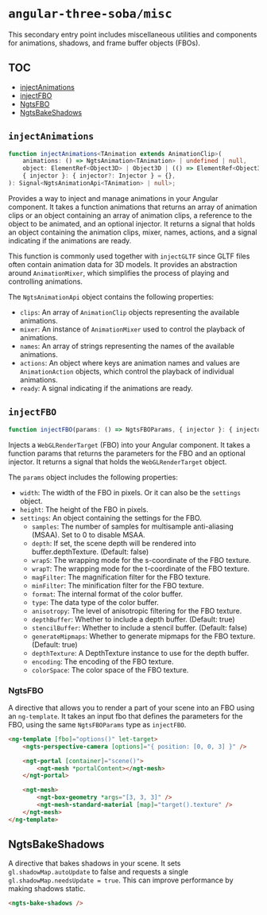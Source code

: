 # `angular-three-soba/misc`

This secondary entry point includes miscellaneous utilities and components for animations, shadows, and frame buffer objects (FBOs).

## TOC

- [injectAnimations](#injectanimations)
- [injectFBO](#injectfbo)
- [NgtsFBO](#ngtsfbo)
- [NgtsBakeShadows](#ngtsbakeshadows)

## `injectAnimations`

```ts
function injectAnimations<TAnimation extends AnimationClip>(
	animations: () => NgtsAnimation<TAnimation> | undefined | null,
	object: ElementRef<Object3D> | Object3D | (() => ElementRef<Object3D> | Object3D | undefined | null),
	{ injector }: { injector?: Injector } = {},
): Signal<NgtsAnimationApi<TAnimation> | null>;
```

Provides a way to inject and manage animations in your Angular component. It takes a function animations that returns an array of animation clips or an object containing an array of animation clips, a reference to the object to be animated, and an optional injector. It returns a signal that holds an object containing the animation clips, mixer, names, actions, and a signal indicating if the animations are ready.

This function is commonly used together with `injectGLTF` since GLTF files often contain animation data for 3D models. It provides an abstraction around `AnimationMixer`, which simplifies the process of playing and controlling animations.

The `NgtsAnimationApi` object contains the following properties:

- `clips`: An array of `AnimationClip` objects representing the available animations.
- `mixer`: An instance of `AnimationMixer` used to control the playback of animations.
- `names`: An array of strings representing the names of the available animations.
- `actions`: An object where keys are animation names and values are `AnimationAction` objects, which control the playback of individual animations.
- `ready`: A signal indicating if the animations are ready.

## `injectFBO`

```ts
function injectFBO(params: () => NgtsFBOParams, { injector }: { injector?: Injector } = {}): Signal<WebGLRenderTarget>;
```

Injects a `WebGLRenderTarget` (FBO) into your Angular component. It takes a function params that returns the parameters for the FBO and an optional injector. It returns a signal that holds the `WebGLRenderTarget` object.

The `params` object includes the following properties:

- `width`: The width of the FBO in pixels. Or it can also be the `settings` object.
- `height`: The height of the FBO in pixels.
- `settings`: An object containing the settings for the FBO.
  - `samples`: The number of samples for multisample anti-aliasing (MSAA). Set to 0 to disable MSAA.
  - `depth`: If set, the scene depth will be rendered into buffer.depthTexture. (Default: false)
  - `wrapS`: The wrapping mode for the s-coordinate of the FBO texture.
  - `wrapT`: The wrapping mode for the t-coordinate of the FBO texture.
  - `magFilter`: The magnification filter for the FBO texture.
  - `minFilter`: The minification filter for the FBO texture.
  - `format`: The internal format of the color buffer.
  - `type`: The data type of the color buffer.
  - `anisotropy`: The level of anisotropic filtering for the FBO texture.
  - `depthBuffer`: Whether to include a depth buffer. (Default: true)
  - `stencilBuffer`: Whether to include a stencil buffer. (Default: false)
  - `generateMipmaps`: Whether to generate mipmaps for the FBO texture. (Default: true)
  - `depthTexture`: A DepthTexture instance to use for the depth buffer.
  - `encoding`: The encoding of the FBO texture.
  - `colorSpace`: The color space of the FBO texture.

### NgtsFBO

A directive that allows you to render a part of your scene into an FBO using an `ng-template`. It takes an input fbo that defines the parameters for the FBO, using the same `NgtsFBOParams` type as `injectFBO`.

```html
<ng-template [fbo]="options()" let-target>
	<ngts-perspective-camera [options]="{ position: [0, 0, 3] }" />

	<ngt-portal [container]="scene()">
		<ngt-mesh *portalContent></ngt-mesh>
	</ngt-portal>

	<ngt-mesh>
		<ngt-box-geometry *args="[3, 3, 3]" />
		<ngt-mesh-standard-material [map]="target().texture" />
	</ngt-mesh>
</ng-template>
```

## NgtsBakeShadows

A directive that bakes shadows in your scene. It sets `gl.shadowMap.autoUpdate` to false and requests a single `gl.shadowMap.needsUpdate = true`. This can improve performance by making shadows static.

```html
<ngts-bake-shadows />
```
